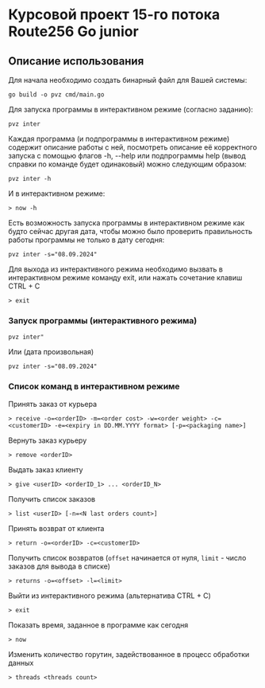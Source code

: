 # Курсовой проект 15-го потока Route256 Go junior

## Описание использования

Для начала необходимо создать бинарный файл для Вашей системы:
```
go build -o pvz cmd/main.go
```

Для запуска программы в интерактивном режиме (согласно заданию):
```
pvz inter
```


Каждая программа (и подпрограммы в интерактивном режиме) содержит описание работы с ней,
посмотреть описание её корректного запуска c помощью флагов -h, --help или подпрограммы help 
(вывод справки по команде будет одинаковый) можно следующим образом:
```
pvz inter -h
```
И в интерактивном режиме:
```
> now -h
```


Есть возможность запуска программы в интерактивном режиме как будто сейчас другая дата,
чтобы можно было проверить правильность работы программы не только в дату сегодня:
```
pvz inter -s="08.09.2024"
```


Для выхода из интерактивного режима необходимо вызвать в интерактивном режиме команду exit,
или нажать сочетание клавиш CTRL + C
```
> exit
```

### Запуск программы (интерактивного режима)
```
pvz inter"
```
Или (дата произвольная)
```
pvz inter -s="08.09.2024"
```


### Список команд в интерактивном режиме
Принять заказ от курьера
```
> receive -o=<orderID> -m=<order cost> -w=<order weight> -c=<customerID> -e=<expiry in DD.MM.YYYY format> [-p=<packaging name>]
```
Вернуть заказ курьеру
```
> remove <orderID>
```
Выдать заказ клиенту 
```
> give <userID> <orderID_1> ... <orderID_N>
```
Получить список заказов
```
> list <userID> [-n=<N last orders count>]
```
Принять возврат от клиента
```
> return -o=<orderID> -c=<customerID>
```
Получить список возвратов (`offset` начинается от нуля, `limit` - число заказов для вывода в списке) 
```
> returns -o=<offset> -l=<limit>
```
Выйти из интерактивного режима (альтернатива CTRL + C)
```
> exit
```
Показать время, заданное в программе как сегодня
```
> now
```
Изменить количество горутин, задействованное в процесс обработки данных
```
> threads <threads count> 
```
